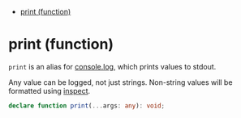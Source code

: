 - [print (function)](#print-function)

# print (function)

`print` is an alias for [console.log](/meta/generated-docs/console.md#consolelog-method), which prints values to stdout.

Any value can be logged, not just strings. Non-string values will be
formatted using [inspect](/meta/generated-docs/inspect.md#inspect-inspectfunction).

```ts
declare function print(...args: any): void;
```
